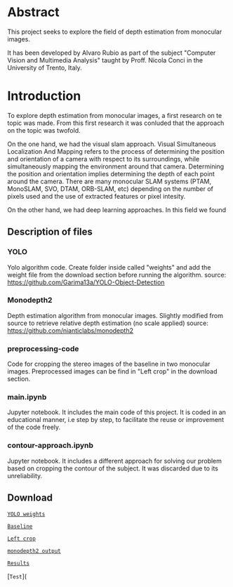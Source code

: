 # Abstract

This project seeks to explore the field of depth estimation from monocular images.

It has been developed by Alvaro Rubio as part of the subject "Computer Vision and Multimedia Analysis" taught by Proff. Nicola Conci in the University of Trento, Italy.

# Introduction

To explore depth estimation from monocular images, a first research on te topic was made. From this first research it was conluded that the approach on the topic was twofold. 

On the one hand, we had the visual slam approach. Visual Simultaneous Localization And Mapping refers to the process of determining the position and orientation of a camera with respect to its surroundings, while simultaneously mapping the environment around that camera. Determining the position and orientation implies determining the depth of each point around the camera. There are many monocular SLAM systems (PTAM, MonoSLAM, SVO, DTAM, ORB-SLAM, etc) depending on the number of pixels used and the use of extracted features or pixel intesity.

On the other hand, we had deep learning approaches. In this field we found 



## Description of files
### YOLO
Yolo algorithm code.
Create folder inside called "weights" and add the weight file from the download section before running the algorithm.
source: https://github.com/Garima13a/YOLO-Object-Detection

### Monodepth2
Depth estimation algorithm from monocular images. Slightly modified from source to retrieve relative depth estimation (no scale applied)
source: https://github.com/nianticlabs/monodepth2

### preprocessing-code
Code for cropping the stereo images of the baseline in two monocular images. Preprocessed images can be find in "Left crop" in the download section.

### main.ipynb
Jupyter notebook. It includes the main code of this project. It is coded in an educational manner, i.e step by step, to facilitate the reuse or improvement of the code freely.

### contour-approach.ipynb
Jupyter notebook. It includes a different approach for solving our problem based on cropping the contour of the subject. It was discarded due to its unreliability.

## Download
[`YOLO weights`](https://mega.nz/#F!RUBB3YYJ!pbAz28PVzJnN4Vuq4KA5mg)

[`Baseline`](https://mega.nz/#F!9NQVkS7T!tasTrvKYt0w4h2sUOlsJJA) 

[`Left crop`](https://mega.nz/#F!tNBXRKKR!tDUTec3pCeqm5jBnJ5sDxg) 

[`monodepth2 output`](https://mega.nz/#F!kZQxRIKA!5pk7LA8qsHgg0moKPXFIgw) 

[`Results`](https://mega.nz/#F!FcZxwYyI!bRNRo3cnsVaOSvpLedlm2g) 

[`Test`](

